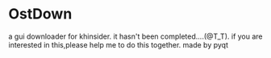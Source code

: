 # OstDown
a gui downloader for khinsider.
it hasn't been completed....(@T_T).
if you are interested in this,please help me to do this together.
made by pyqt
